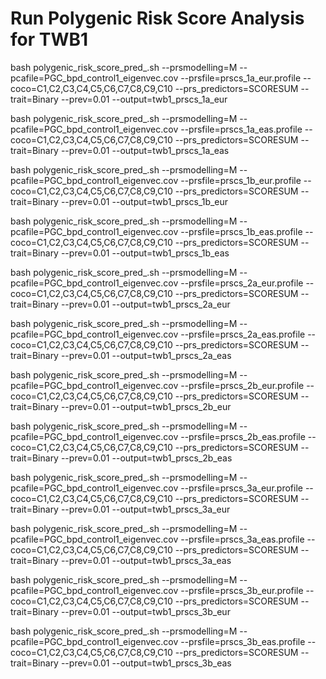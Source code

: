 # Run Polygenic Risk Score Analysis for TWB1

bash polygenic_risk_score_pred_.sh --prsmodelling=M --pcafile=PGC_bpd_control1_eigenvec.cov --prsfile=prscs_1a_eur.profile --coco=C1,C2,C3,C4,C5,C6,C7,C8,C9,C10 --prs_predictors=SCORESUM --trait=Binary --prev=0.01 --output=twb1_prscs_1a_eur

bash polygenic_risk_score_pred_.sh --prsmodelling=M --pcafile=PGC_bpd_control1_eigenvec.cov --prsfile=prscs_1a_eas.profile --coco=C1,C2,C3,C4,C5,C6,C7,C8,C9,C10 --prs_predictors=SCORESUM --trait=Binary --prev=0.01 --output=twb1_prscs_1a_eas

bash polygenic_risk_score_pred_.sh --prsmodelling=M --pcafile=PGC_bpd_control1_eigenvec.cov --prsfile=prscs_1b_eur.profile --coco=C1,C2,C3,C4,C5,C6,C7,C8,C9,C10 --prs_predictors=SCORESUM --trait=Binary --prev=0.01 --output=twb1_prscs_1b_eur

bash polygenic_risk_score_pred_.sh --prsmodelling=M --pcafile=PGC_bpd_control1_eigenvec.cov --prsfile=prscs_1b_eas.profile --coco=C1,C2,C3,C4,C5,C6,C7,C8,C9,C10 --prs_predictors=SCORESUM --trait=Binary --prev=0.01 --output=twb1_prscs_1b_eas

bash polygenic_risk_score_pred_.sh --prsmodelling=M --pcafile=PGC_bpd_control1_eigenvec.cov --prsfile=prscs_2a_eur.profile --coco=C1,C2,C3,C4,C5,C6,C7,C8,C9,C10 --prs_predictors=SCORESUM --trait=Binary --prev=0.01 --output=twb1_prscs_2a_eur

bash polygenic_risk_score_pred_.sh --prsmodelling=M --pcafile=PGC_bpd_control1_eigenvec.cov --prsfile=prscs_2a_eas.profile --coco=C1,C2,C3,C4,C5,C6,C7,C8,C9,C10 --prs_predictors=SCORESUM --trait=Binary --prev=0.01 --output=twb1_prscs_2a_eas

bash polygenic_risk_score_pred_.sh --prsmodelling=M --pcafile=PGC_bpd_control1_eigenvec.cov --prsfile=prscs_2b_eur.profile --coco=C1,C2,C3,C4,C5,C6,C7,C8,C9,C10 --prs_predictors=SCORESUM --trait=Binary --prev=0.01 --output=twb1_prscs_2b_eur

bash polygenic_risk_score_pred_.sh --prsmodelling=M --pcafile=PGC_bpd_control1_eigenvec.cov --prsfile=prscs_2b_eas.profile --coco=C1,C2,C3,C4,C5,C6,C7,C8,C9,C10 --prs_predictors=SCORESUM --trait=Binary --prev=0.01 --output=twb1_prscs_2b_eas

bash polygenic_risk_score_pred_.sh --prsmodelling=M --pcafile=PGC_bpd_control1_eigenvec.cov --prsfile=prscs_3a_eur.profile --coco=C1,C2,C3,C4,C5,C6,C7,C8,C9,C10 --prs_predictors=SCORESUM --trait=Binary --prev=0.01 --output=twb1_prscs_3a_eur

bash polygenic_risk_score_pred_.sh --prsmodelling=M --pcafile=PGC_bpd_control1_eigenvec.cov --prsfile=prscs_3a_eas.profile --coco=C1,C2,C3,C4,C5,C6,C7,C8,C9,C10 --prs_predictors=SCORESUM --trait=Binary --prev=0.01 --output=twb1_prscs_3a_eas

bash polygenic_risk_score_pred_.sh --prsmodelling=M --pcafile=PGC_bpd_control1_eigenvec.cov --prsfile=prscs_3b_eur.profile --coco=C1,C2,C3,C4,C5,C6,C7,C8,C9,C10 --prs_predictors=SCORESUM --trait=Binary --prev=0.01 --output=twb1_prscs_3b_eur

bash polygenic_risk_score_pred_.sh --prsmodelling=M --pcafile=PGC_bpd_control1_eigenvec.cov --prsfile=prscs_3b_eas.profile --coco=C1,C2,C3,C4,C5,C6,C7,C8,C9,C10 --prs_predictors=SCORESUM --trait=Binary --prev=0.01 --output=twb1_prscs_3b_eas